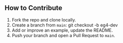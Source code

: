## How to Contribute
1. Fork the repo and clone locally.
2. Create a branch from `main`:
   git checkout -b eg4-dev
3. Add or improve an example, update the README.
4. Push your branch and open a Pull Request to `main`.
